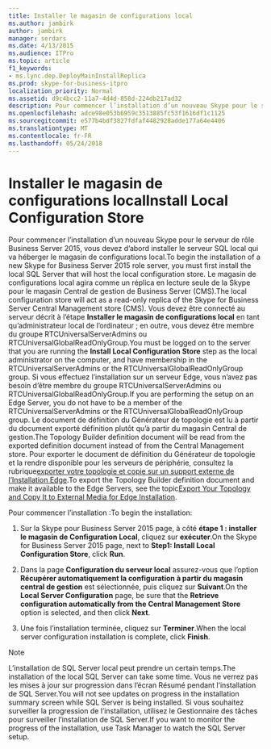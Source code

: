 ```yaml
---
title: Installer le magasin de configurations local
ms.author: jambirk
author: jambirk
manager: serdars
ms.date: 4/13/2015
ms.audience: ITPro
ms.topic: article
f1_keywords:
- ms.lync.dep.DeployMainInstallReplica
ms.prod: skype-for-business-itpro
localization_priority: Normal
ms.assetid: d9c4bcc2-11a7-4d4d-858d-224db217ad32
description: Pour commencer l’installation d’un nouveau Skype pour le serveur de rôle Business Server 2015, vous devez d’abord installer le serveur SQL local qui va héberger le magasin de configurations local. Le magasin de configurations local agira comme un réplica en lecture seule de la Skype pour le magasin Central de gestion de Business Server (CMS). Vous devez être connecté au serveur que vous exécutez l’étape installer le magasin de configurations Local en tant qu’administrateur local sur l’ordinateur et avez appartenir au groupe RTCUniversalServerAdmins ou le groupe RTCUniversalGlobalReadOnlyGroup. Si vous effectuez l’installation sur un serveur Edge, vous n’avez pas besoin d’être membre du groupe RTCUniversalServerAdmins ou RTCUniversalGlobalReadOnlyGroup. Le document de définition du Générateur de topologie est lu à partir du document exporté définition plutôt qu’à partir du magasin Central de gestion. Pour exporter le document de définition du Générateur de topologie et la rendre disponible pour les serveurs de périphérie, consultez la rubrique Exporter votre topologie et les copie il sur un support externe de l’Installation Edge.
ms.openlocfilehash: adce98e053b6959c3513885fc53f1616df1c1125
ms.sourcegitcommit: e577b4bdf3827fdfaf4482928adde177a64e4406
ms.translationtype: MT
ms.contentlocale: fr-FR
ms.lasthandoff: 05/24/2018
---
```

# <a name="install-local-configuration-store"></a><span data-ttu-id="507fe-108">Installer le magasin de configurations local</span><span class="sxs-lookup"><span data-stu-id="507fe-108">Install Local Configuration Store</span></span>
 
<span data-ttu-id="507fe-109">Pour commencer l’installation d’un nouveau Skype pour le serveur de rôle Business Server 2015, vous devez d’abord installer le serveur SQL local qui va héberger le magasin de configurations local.</span><span class="sxs-lookup"><span data-stu-id="507fe-109">To begin the installation of a new Skype for Business Server 2015 role server, you must first install the local SQL Server that will host the local configuration store.</span></span> <span data-ttu-id="507fe-110">Le magasin de configurations local agira comme un réplica en lecture seule de la Skype pour le magasin Central de gestion de Business Server (CMS).</span><span class="sxs-lookup"><span data-stu-id="507fe-110">The local configuration store will act as a read-only replica of the Skype for Business Server Central Management store (CMS).</span></span> <span data-ttu-id="507fe-111">Vous devez être connecté au serveur décrit à l’étape **Installer le magasin de configurations local** en tant qu’administrateur local de l’ordinateur ; en outre, vous devez être membre du groupe RTCUniversalServerAdmins ou RTCUniversalGlobalReadOnlyGroup.</span><span class="sxs-lookup"><span data-stu-id="507fe-111">You must be logged on to the server that you are running the **Install Local Configuration Store** step as the local administrator on the computer, and have membership in the RTCUniversalServerAdmins or the RTCUniversalGlobalReadOnlyGroup group.</span></span> <span data-ttu-id="507fe-112">Si vous effectuez l’installation sur un serveur Edge, vous n’avez pas besoin d’être membre du groupe RTCUniversalServerAdmins ou RTCUniversalGlobalReadOnlyGroup.</span><span class="sxs-lookup"><span data-stu-id="507fe-112">If you are performing the setup on an Edge Server, you do not have to be a member of the RTCUniversalServerAdmins or the RTCUniversalGlobalReadOnlyGroup group.</span></span> <span data-ttu-id="507fe-113">Le document de définition du Générateur de topologie est lu à partir du document exporté définition plutôt qu’à partir du magasin Central de gestion.</span><span class="sxs-lookup"><span data-stu-id="507fe-113">The Topology Builder definition document will be read from the exported definition document instead of from the Central Management store.</span></span> <span data-ttu-id="507fe-114">Pour exporter le document de définition du Générateur de topologie et la rendre disponible pour les serveurs de périphérie, consultez la rubrique[exporter votre topologie et copie sur un support externe de l’Installation Edge](http://technet.microsoft.com/library/def9f416-c519-4a72-b242-7d3057d9c1fd.aspx).</span><span class="sxs-lookup"><span data-stu-id="507fe-114">To export the Topology Builder definition document and make it available to the Edge Servers, see the topic[Export Your Topology and Copy It to External Media for Edge Installation](http://technet.microsoft.com/library/def9f416-c519-4a72-b242-7d3057d9c1fd.aspx).</span></span>
  
<span data-ttu-id="507fe-115">Pour commencer l’installation :</span><span class="sxs-lookup"><span data-stu-id="507fe-115">To begin the installation:</span></span>
  
1. <span data-ttu-id="507fe-116">Sur la Skype pour Business Server 2015 page, à côté **étape 1 : installer le magasin de Configuration Local**, cliquez sur **exécuter**.</span><span class="sxs-lookup"><span data-stu-id="507fe-116">On the Skype for Business Server 2015 page, next to **Step1: Install Local Configuration Store**, click **Run**.</span></span>
    
2. <span data-ttu-id="507fe-117">Dans la page **Configuration du serveur local** assurez-vous que l’option **Récupérer automatiquement la configuration à partir du magasin central de gestion** est sélectionnée, puis cliquez sur **Suivant**.</span><span class="sxs-lookup"><span data-stu-id="507fe-117">On the **Local Server Configuration** page, be sure that the **Retrieve configuration automatically from the Central Management Store** option is selected, and then click **Next**.</span></span>
    
3. <span data-ttu-id="507fe-118">Une fois l’installation terminée, cliquez sur **Terminer**.</span><span class="sxs-lookup"><span data-stu-id="507fe-118">When the local server configuration installation is complete, click **Finish**.</span></span>
    
> [!NOTE]
> <span data-ttu-id="507fe-119">L’installation de SQL Server local peut prendre un certain temps.</span><span class="sxs-lookup"><span data-stu-id="507fe-119">The installation of the local SQL Server can take some time.</span></span> <span data-ttu-id="507fe-120">Vous ne verrez pas les mises à jour sur progression dans l’écran Résumé pendant l’installation de SQL Server.</span><span class="sxs-lookup"><span data-stu-id="507fe-120">You will not see updates on progress in the installation summary screen while SQL Server is being installed.</span></span> <span data-ttu-id="507fe-121">Si vous souhaitez surveiller la progression de l’installation, utilisez le Gestionnaire des tâches pour surveiller l’installation de SQL Server.</span><span class="sxs-lookup"><span data-stu-id="507fe-121">If you want to monitor the progress of the installation, use Task Manager to watch the SQL Server setup.</span></span> 
  

